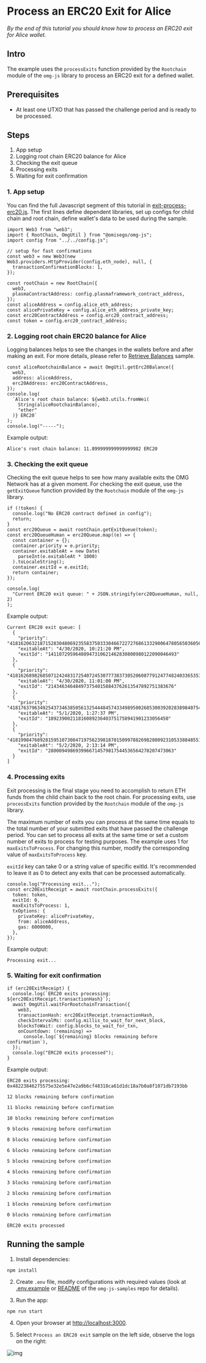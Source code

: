 # Process an ERC20 Exit for Alice

_By the end of this tutorial you should know how to process an ERC20 exit for Alice wallet._

## Intro

The example uses the `processExits` function provided by the `Rootchain` module of the `omg-js` library to process an ERC20 exit for a defined wallet.

## Prerequisites

- At least one UTXO that has passed the challenge period and is ready to be processed.

## Steps

1. App setup
2. Logging root chain ERC20 balance for Alice
3. Checking the exit queue
4. Processing exits
5. Waiting for exit confirmation

### 1. App setup

You can find the full Javascript segment of this tutorial in [exit-process-erc20.js](./exit-process-erc20.js). The first lines define dependent libraries, set up configs for child chain and root chain, define wallet's data to be used during the sample.

```
import Web3 from "web3";
import { RootChain, OmgUtil } from "@omisego/omg-js";
import config from "../../config.js";

// setup for fast confirmations
const web3 = new Web3(new Web3.providers.HttpProvider(config.eth_node), null, {
  transactionConfirmationBlocks: 1,
});

const rootChain = new RootChain({
  web3,
  plasmaContractAddress: config.plasmaframework_contract_address,
});
const aliceAddress = config.alice_eth_address;
const alicePrivateKey = config.alice_eth_address_private_key;
const erc20ContractAddress = config.erc20_contract_address;
const token = config.erc20_contract_address;
```

### 2. Logging root chain ERC20 balance for Alice

Logging balances helps to see the changes in the wallets before and after making an exit. For more details, please refer to [Retrieve Balances](../01-balances/README.md) sample.

```
const aliceRootchainBalance = await OmgUtil.getErc20Balance({
  web3,
  address: aliceAddress,
  erc20Address: erc20ContractAddress,
});
console.log(
  `Alice's root chain balance: ${web3.utils.fromWei(
    String(aliceRootchainBalance),
    "ether"
  )} ERC20`
);
console.log("-----");
```

Example output:

```
Alice's root chain balance: 11.899999999999999982 ERC20
```

### 3. Checking the exit queue

Checking the exit queue helps to see how many available exits the OMG Network has at a given moment. For checking the exit queue, use the `getExitQueue` function provided by the `Rootchain` module of the `omg-js` library.

```
if (!token) {
  console.log("No ERC20 contract defined in config");
  return;
}
const erc20Queue = await rootChain.getExitQueue(token);
const erc20QueueHuman = erc20Queue.map((e) => {
  const container = {};
  container.priority = e.priority;
  container.exitableAt = new Date(
    parseInt(e.exitableAt * 1000)
  ).toLocaleString();
  container.exitId = e.exitId;
  return container;
});

console.log(
  "Current ERC20 exit queue: " + JSON.stringify(erc20QueueHuman, null, 2)
);
```

Example output:

```
Current ERC20 exit queue: [
  {
    "priority": "41816206321871528304806923558375033304667227276861332900647805650360566813",
    "exitableAt": "4/30/2020, 10:21:20 PM",
    "exitId": "14110729596408947310621462830800980122090046493"
  },
  {
    "priority": "41816268982685071242483172540724530777383730520608779124774824033653537916",
    "exitableAt": "4/30/2020, 11:01:00 PM",
    "exitId": "2143463464849737540158843762613547892751383676"
  },
  {
    "priority": "41817637963492543734638505613254448457433498950026853003920283898407545538",
    "exitableAt": "5/1/2020, 1:27:37 PM",
    "exitId": "18923900211816089236403751758941901233056450"
  },
  {
    "priority": "41819984768928159510730847197562398187015099788269828009231053388485518759",
    "exitableAt": "5/2/2020, 2:13:14 PM",
    "exitId": "2800094986939966714579817544536564278207473063"
  }
]
```

### 4. Processing exits

Exit processing is the final stage you need to accomplish to return ETH funds from the child chain back to the root chain. For processing exits, use `processExits` function provided by the `Rootchain` module of the `omg-js` library.

The maximum number of exits you can process at the same time equals to the total number of your submitted exits that have passed the challenge period. You can set to process all exits at the same time or set a custom number of exits to process for testing purposes. The example uses 1 for `maxExitsToProcess`. For changing this number, modify the corresponding value of `maxExitsToProcess` key.

`exitId` key can take 0 or a string value of specific exitId. It's recommended to leave it as 0 to detect any exits that can be processed automatically.

```
console.log("Processing exit...");
const erc20ExitReceipt = await rootChain.processExits({
  token: token,
  exitId: 0,
  maxExitsToProcess: 1,
  txOptions: {
    privateKey: alicePrivateKey,
    from: aliceAddress,
    gas: 6000000,
  },
});

```

Example output:

```
Processing exit...
```

### 5. Waiting for exit confirmation

```
if (erc20ExitReceipt) {
  console.log(`ERC20 exits processing: ${erc20ExitReceipt.transactionHash}`);
  await OmgUtil.waitForRootchainTransaction({
    web3,
    transactionHash: erc20ExitReceipt.transactionHash,
    checkIntervalMs: config.millis_to_wait_for_next_block,
    blocksToWait: config.blocks_to_wait_for_txn,
    onCountdown: (remaining) =>
      console.log(`${remaining} blocks remaining before confirmation`),
  });
  console.log("ERC20 exits processed");
}
```

Example output:

```
ERC20 exits processing: 0x48223846275575e32e5e47e2a9b6cf48318ca61d1dc18a7b0a8f1071db7193bb

12 blocks remaining before confirmation

11 blocks remaining before confirmation

10 blocks remaining before confirmation

9 blocks remaining before confirmation

8 blocks remaining before confirmation

6 blocks remaining before confirmation

5 blocks remaining before confirmation

4 blocks remaining before confirmation

3 blocks remaining before confirmation

2 blocks remaining before confirmation

1 blocks remaining before confirmation

0 blocks remaining before confirmation

ERC20 exits processed
```

## Running the sample

1. Install dependencies:

```
npm install
```

2. Create `.env` file, modify configurations with required values (look at [.env.example](../../.env.example) or [README](../../README.md) of the `omg-js-samples` repo for details).

3. Run the app:

```
npm run start
```

4. Open your browser at [http://localhost:3000](http://localhost:3000).

5. Select `Process an ERC20 exit` sample on the left side, observe the logs on the right:

![img](../assets/images/13.png)
